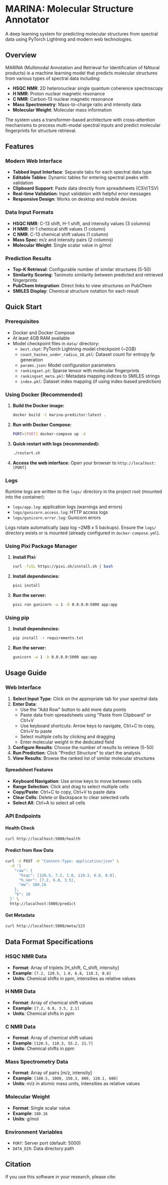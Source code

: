 # MARINA: Molecular Structure Annotator

A deep learning system for predicting molecular structures from spectral data using PyTorch Lightning and modern web technologies.

## Overview

MARINA (Multimodal Annotation and Retrieval for Identification of NAtural products) is a machine learning model that predicts molecular structures from various types of spectral data including:

- **HSQC NMR**: 2D heteronuclear single quantum coherence spectroscopy
- **H NMR**: Proton nuclear magnetic resonance
- **C NMR**: Carbon-13 nuclear magnetic resonance  
- **Mass Spectrometry**: Mass-to-charge ratio and intensity data
- **Molecular Weight**: Molecular mass information

The system uses a transformer-based architecture with cross-attention mechanisms to process multi-modal spectral inputs and predict molecular fingerprints for structure retrieval.

## Features

### Modern Web Interface
- **Tabbed Input Interface**: Separate tabs for each spectral data type
- **Editable Tables**: Dynamic tables for entering spectral peaks with validation
- **Clipboard Support**: Paste data directly from spreadsheets (CSV/TSV)
- **Real-time Validation**: Input validation with helpful error messages
- **Responsive Design**: Works on desktop and mobile devices

### Data Input Formats
- **HSQC NMR**: C-13 shift, H-1 shift, and intensity values (3 columns)
- **H NMR**: H-1 chemical shift values (1 column)
- **C NMR**: C-13 chemical shift values (1 column)
- **Mass Spec**: m/z and intensity pairs (2 columns)
- **Molecular Weight**: Single scalar value in g/mol

### Prediction Results
- **Top-K Retrieval**: Configurable number of similar structures (5-50)
- **Similarity Scoring**: Tanimoto similarity between predicted and retrieved fingerprints
- **PubChem Integration**: Direct links to view structures on PubChem
- **SMILES Display**: Chemical structure notation for each result

## Quick Start

### Prerequisites

- Docker and Docker Compose
- At least 4GB RAM available
- Model checkpoint files in `data/` directory:
  - `best.ckpt`: PyTorch Lightning model checkpoint (~2GB)
  - `count_hashes_under_radius_10.pkl`: Dataset count for entropy fp generation
  - `params.json`: Model configuration parameters
  - `rankingset.pt`: Sparse tensor with molecular fingerprints
  - `rankingset_meta.pkl`: Metadata mapping indices to SMILES strings
  - `index.pkl`: Dataset index mapping (if using index-based prediction)

### Using Docker (Recommended)

1. **Build the Docker image:**
   ```bash
   docker build -t marina-predictor:latest .
   ```

2. **Run with Docker Compose:**
   ```bash
   PORT=[PORT] docker-compose up -d
   ```

3. **Quick restart with logs (recommended):**
   ```bash
   ./restart.sh
   ```

4. **Access the web interface:**
   Open your browser to `http://localhost:[PORT]`

### Logs

Runtime logs are written to the `logs/` directory in the project root (mounted into the container):

- `logs/app.log`: application logs (warnings and errors)
- `logs/gunicorn.access.log`: HTTP access logs
- `logs/gunicorn.error.log`: Gunicorn errors

Logs rotate automatically (app log ~2MB x 5 backups). Ensure the `logs/` directory exists or is mounted (already configured in `docker-compose.yml`).

### Using Pixi Package Manager

1. **Install Pixi:**
   ```bash
   curl -fsSL https://pixi.sh/install.sh | bash
   ```

2. **Install dependencies:**
   ```bash
   pixi install
   ```

3. **Run the server:**
   ```bash
   pixi run gunicorn -w 1 -b 0.0.0.0:5000 app:app
   ```

### Using pip

1. **Install dependencies:**
   ```bash
   pip install -r requirements.txt
   ```

2. **Run the server:**
   ```bash
   gunicorn -w 1 -b 0.0.0.0:5000 app:app
   ```

## Usage Guide

### Web Interface

1. **Select Input Type**: Click on the appropriate tab for your spectral data
2. **Enter Data**: 
   - Use the "Add Row" button to add more data points
   - Paste data from spreadsheets using "Paste from Clipboard" or Ctrl+V
   - Use keyboard shortcuts: Arrow keys to navigate, Ctrl+C to copy, Ctrl+V to paste
   - Select multiple cells by clicking and dragging
   - Enter molecular weight in the dedicated field
3. **Configure Results**: Choose the number of results to retrieve (5-50)
4. **Run Prediction**: Click "Predict Structure" to start the analysis
5. **View Results**: Browse the ranked list of similar molecular structures

#### Spreadsheet Features
- **Keyboard Navigation**: Use arrow keys to move between cells
- **Range Selection**: Click and drag to select multiple cells
- **Copy/Paste**: Ctrl+C to copy, Ctrl+V to paste data
- **Clear Cells**: Delete or Backspace to clear selected cells
- **Select All**: Ctrl+A to select all cells

### API Endpoints

#### Health Check
```bash
curl http://localhost:5000/health
```

#### Predict from Raw Data
```bash
curl -X POST -H "Content-Type: application/json" \
  -d '{
    "raw": {
      "hsqc": [120.5, 7.2, 1.0, 110.3, 6.8, 0.8],
      "h_nmr": [7.2, 6.8, 3.5],
      "mw": 180.16
    },
    "k": 10
  }' \
  http://localhost:5000/predict
```

#### Get Metadata
```bash
curl http://localhost:5000/meta/123
```

## Data Format Specifications

### HSQC NMR Data
- **Format**: Array of triplets [H_shift, C_shift, intensity]
- **Example**: `[7.2, 120.5, 1.0, 6.8, 110.3, 0.8]`
- **Units**: Chemical shifts in ppm, intensities as relative values

### H NMR Data  
- **Format**: Array of chemical shift values
- **Example**: `[7.2, 6.8, 3.5, 2.1]`
- **Units**: Chemical shifts in ppm

### C NMR Data
- **Format**: Array of chemical shift values  
- **Example**: `[120.5, 110.3, 55.2, 21.7]`
- **Units**: Chemical shifts in ppm

### Mass Spectrometry Data
- **Format**: Array of pairs [m/z, intensity]
- **Example**: `[180.5, 1000, 150.3, 800, 120.1, 600]`
- **Units**: m/z in atomic mass units, intensities as relative values

### Molecular Weight
- **Format**: Single scalar value
- **Example**: `180.16`
- **Units**: g/mol

### Environment Variables

- `PORT`: Server port (default: 5000)
- `DATA_DIR`: Data directory path

## Citation

If you use this software in your research, please cite:

```

```
